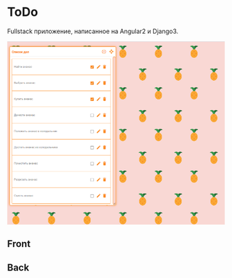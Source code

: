 # ToDo
Fullstack приложение, написанное на Angular2 и Django3.

![preview](front\src\assets\todo_prev.png)

## Front
## Back